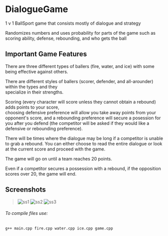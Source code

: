 # DialogueGame
1 v 1 BallSport game that consists mostly of dialogue and strategy

Randomizes numbers and uses probability for parts of the game such as scoring ability, defense, rebounding, and who gets the ball

## Important Game Features

There are three different types of ballers (fire, water, and ice) with some being effective against others.

There are different styles of ballers (scorer, defender, and all-arounder) within the types and they      
specialize in their strengths.
  
Scoring (every character will score unless they cannot obtain a rebound) adds points to your score,       
choosing defensive preference will allow you take away points from your opponent's score, and
a rebounding preference will secure a posession for you after you defend
(the competitor will be asked if they would like a defensive or rebounding preference).
  
There will be times where the dialogue may be long if a competitor is unable to grab a rebound. You can
either choose to read the entire dialogue or look at the current score and proceed with the game.
  
The game will go on until a team reaches 20 points.
 
Even if a competitor secures a possession with a rebound, if the opposition scores over 20, the game
will end.
 ## Screenshots
 >![ss1](https://github.com/user-attachments/assets/082296e2-89c3-43f5-8898-97948929cdf7) ![ss2](https://github.com/user-attachments/assets/97f1e1b9-344f-4af8-b456-f466d0436db6)
 >![ss3](https://github.com/user-attachments/assets/61bc7578-2f03-4c57-bfd4-f53e5961126b)

###### To compile files use: 
  ```
  g++ main.cpp fire.cpp water.cpp ice.cpp game.cpp
  ```
